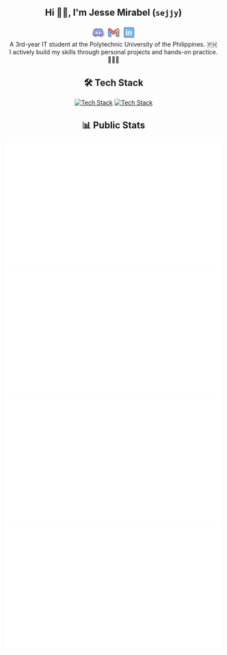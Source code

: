 <div align="center">

## Hi 👋🏼, I'm Jesse Mirabel (`sejjy`)

<a href="https://discordapp.com/users/942658710625456139">
  <img width="32px" src="assets/icons8-discord.svg"
/></a>
<a href="mailto:mirabeljessemari@gmail.com">
  <img width="32px" src="assets/icons8-gmail.svg"
/></a>
<a href="https://www.linkedin.com/in/jesse-mari-mirabel-0b098b2a8/">
  <img width="32px" src="assets/icons8-linked-in.svg"
/></a>

<br>

<div style="line-height: 1.3; text-align: center;">
  A 3rd-year IT student at the Polytechnic University of the Philippines. 🇵🇭
  <br>
  I actively build my skills through personal projects and hands-on practice. 👨🏻‍💻
</div>

## 🛠️ Tech Stack

<a href="https://github.com/sejjy#gh-dark-mode-only">
  <img
    src="https://skillicons.dev/icons?i=cpp,html,css,bash,git,arch,vscode&theme=dark&perline=7"
    alt="Tech Stack"
/></a>

<a href="https://github.com/sejjy#gh-light-mode-only">
  <img
    src="https://skillicons.dev/icons?i=cpp,html,css,bash,git,arch,vscode&theme=light&perline=7"
    alt="Tech Stack"
/></a>

## 📊 Public Stats

<a href="https://github.com/sejjy#gh-dark-mode-only">
  <img
    src="https://github.com/sejjy/github-stats/blob/master/generated/overview.svg#gh-dark-mode-only"
    alt="GitHub Statistics"
/></a>
<a href="https://github.com/sejjy#gh-dark-mode-only">
  <img
    src="https://github.com/sejjy/github-stats/blob/master/generated/languages.svg#gh-dark-mode-only"
    alt="Languages Used"
/></a>

<a href="https://github.com/sejjy#gh-light-mode-only">
  <img
    src="https://github.com/sejjy/github-stats/blob/master/generated/overview.svg#gh-light-mode-only"
    alt="GitHub Statistics"
/></a>
<a href="https://github.com/sejjy#gh-light-mode-only">
  <img
    src="https://github.com/sejjy/github-stats/blob/master/generated/languages.svg#gh-light-mode-only"
    alt="Languages Used"
/></a>

</div>
